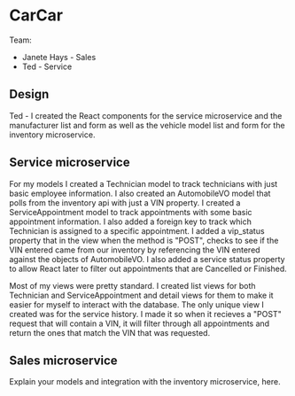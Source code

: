 # CarCar

Team:

* Janete Hays - Sales
* Ted - Service

## Design

Ted - I created the React components for the service microservice and the manufacturer list and form as well as the vehicle model list and form for the inventory microservice.

## Service microservice

For my models I created a Technician model to track technicians with just basic employee information. I also created an AutomobileVO model that polls from the inventory api with just a VIN property. I created a ServiceAppointment model to track appointments with some basic appointment information. I also added a foreign key to track which Technician is assigned to a specific appointment. I added a vip_status property that in the view when the method is "POST", checks to see if the VIN entered came from our inventory by referencing the VIN entered against the objects of AutomobileVO. I also added a service status property to allow React later to filter out appointments that are Cancelled or Finished.

Most of my views were pretty standard. I created list views for both Technician and ServiceAppointment and detail views for them to make it easier for myself to interact with the database. The only unique view I created was for the service history. I made it so when it recieves a "POST" request that will contain a VIN, it will filter through all appointments and return the ones that match the VIN that was requested.

## Sales microservice

Explain your models and integration with the inventory
microservice, here.
